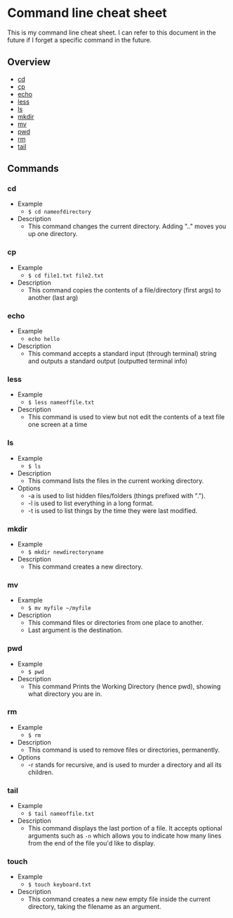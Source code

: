 # Command line cheat sheet

This is my command line cheat sheet. I can refer to this document in the future if I forget a specific command in the future.

## Overview
* [cd](#cd)
* [cp](#cp)
* [echo](#echo)
* [less](#less)
* [ls](#ls)
* [mkdir](#mkdir)
* [mv](#mv)
* [pwd](#pwd)
* [rm](#rm)
* [tail](#tail)

## Commands
### cd
* Example
  * `$ cd nameofdirectory`
* Description
  * This command changes the current directory. Adding ".." moves you up one directory.
### cp
* Example
  * `$ cd file1.txt file2.txt`
* Description
  * This command copies the contents of a file/directory (first args) to another (last arg)
### echo
* Example
  * `echo hello`
* Description
  * This command accepts a standard input (through terminal) string and outputs a standard output (outputted terminal info)
### less
* Example
  * `$ less nameoffile.txt`
* Description
  * This command is used to view but not edit the contents of a text file one screen at a time
### ls
* Example
  * `$ ls`
* Description
  * This command lists the files in the current working directory.
* Options
  * -a is used to list hidden files/folders (things prefixed with ".").
  * -l is used to list everything in a long format.
  * -t is used to list things by the time they were last modified.
### mkdir
* Example
  * `$ mkdir newdirectoryname`
* Description
  * This command creates a new directory.
### mv
* Example
  * `$ mv myfile ~/myfile`
* Description
  * This command files or directories from one place to another. 
  * Last argument is the destination.
### pwd
* Example
  * `$ pwd`
* Description
  * This command Prints the Working Directory (hence pwd), showing what directory you are in.
### rm
* Example
  * `$ rm`
* Description
  * This command is used to remove files or directories, permanently.
* Options
  * -r stands for recursive, and is used to murder a directory and all its children.
### tail
* Example
   * `$ tail nameoffile.txt`
* Description
   * This command displays the last portion of a file. It accepts optional arguments such as `-n` which allows you to indicate how many lines from the end of the file you'd like to display.
### touch
* Example
   * `$ touch keyboard.txt`
* Description
   * This command creates a new new empty file inside the current directory, taking the filename as an argument.
    
    

